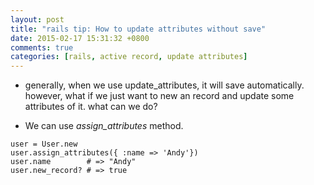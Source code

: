 ```yaml
---
layout: post
title: "rails tip: How to update attributes without save"
date: 2015-02-17 15:31:32 +0800
comments: true
categories: [rails, active record, update attributes]
---
```

- generally, when we use update_attributes, it will save automatically. however, what if we just want to new an record and update some attributes of it. what can we do?

- We can use *assign_attributes* method.
```
user = User.new
user.assign_attributes({ :name => 'Andy'})
user.name        # => "Andy"
user.new_record? # => true
```